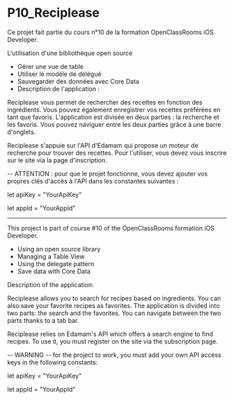 # P10_Reciplease

Ce projet fait partie du cours n°10 de la formation OpenClassRooms iOS Developer.

L'utilisation d'une bibliothèque open source
- Gérer une vue de table
- Utiliser le modèle de délégué
- Sauvegarder des données avec Core Data
- Description de l'application :

Reciplease vous permet de rechercher des recettes en fonction des ingrédients. Vous pouvez également enregistrer vos recettes préférées en tant que favoris. L'application est divisée en deux parties : la recherche et les favoris. Vous pouvez naviguer entre les deux parties grâce à une barre d'onglets.

Reciplease s'appuie sur l'API d'Edamam qui propose un moteur de recherche pour trouver des recettes. Pour l'utiliser, vous devez vous inscrire sur le site via la page d'inscription.

-- ATTENTION : pour que le projet fonctionne, vous devez ajouter vos propres clés d'accès à l'API dans les constantes suivantes :

let apiKey = "YourApiKey"

let appId = "YourAppId" 


-------------

This project is part of course #10 of the OpenClassRooms formation iOS Developer.

- Using an open source library
- Managing a Table View
- Using the delegate pattern
- Save data with Core Data

Description of the application:

Reciplease allows you to search for recipes based on ingredients. 
You can also save your favorite recipes as favorites.
The application is divided into two parts: the search and the favorites. 
You can navigate between the two parts thanks to a tab bar.

Reciplease relies on Edamam's API which offers a search engine to find recipes. To use it, you must register on the site via the subscription page.

-- WARNING -- for the project to work, you must add your own API access keys in the following constants:

let apiKey = "YourApiKey"

let appId = "YourAppId"
